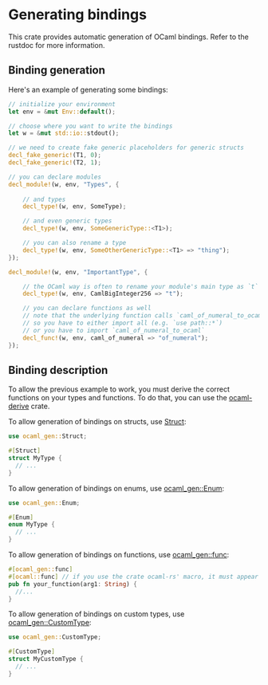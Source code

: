 # Generating bindings

This crate provides automatic generation of OCaml bindings.
Refer to the rustdoc for more information.

## Binding generation

Here's an example of generating some bindings:

```rust
// initialize your environment
let env = &mut Env::default();

// choose where you want to write the bindings
let w = &mut std::io::stdout();

// we need to create fake generic placeholders for generic structs
decl_fake_generic!(T1, 0);
decl_fake_generic!(T2, 1);

// you can declare modules
decl_module!(w, env, "Types", {
    
    // and types
    decl_type!(w, env, SomeType);

    // and even generic types
    decl_type!(w, env, SomeGenericType::<T1>);

    // you can also rename a type
    decl_type!(w, env, SomeOtherGenericType::<T1> => "thing");
});

decl_module!(w, env, "ImportantType", {

    // the OCaml way is often to rename your module's main type as `t`
    decl_type!(w, env, CamlBigInteger256 => "t");

    // you can declare functions as well
    // note that the underlying function calls `caml_of_numeral_to_ocaml`
    // so you have to either import all (e.g. `use path::*`)
    // or you have to import `caml_of_numeral_to_ocaml`
    decl_func!(w, env, caml_of_numeral => "of_numeral");
});
```

## Binding description

To allow the previous example to work, you must derive the correct functions on your types and functions.
To do that, you can use the [ocaml-derive](./derive) crate.

To allow generation of bindings on structs, use [Struct]():

```rust
use ocaml_gen::Struct;

#[Struct]
struct MyType {
  // ...
}
```

To allow generation of bindings on enums, use [ocaml_gen::Enum]():

```rust
use ocaml_gen::Enum;

#[Enum]
enum MyType {
  // ...
}
```

To allow generation of bindings on functions, use [ocaml_gen::func]():

```rust
#[ocaml_gen::func]
#[ocaml::func] // if you use the crate ocaml-rs' macro, it must appear after
pub fn your_function(arg1: String) {
  //...
}
```

To allow generation of bindings on custom types, use [ocaml_gen::CustomType]():

```rust
use ocaml_gen::CustomType;

#[CustomType]
struct MyCustomType {
  // ...
}
```

